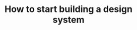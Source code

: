 ---
title: "How to start building a design system"
url: "https://medium.com/user-experience-design-1/how-to-start-building-a-design-system-445f6239be3e"
published: "2023-11-06"
excerpt: "A step-by-step guide to bring a design system into your company without losing your mind."
---